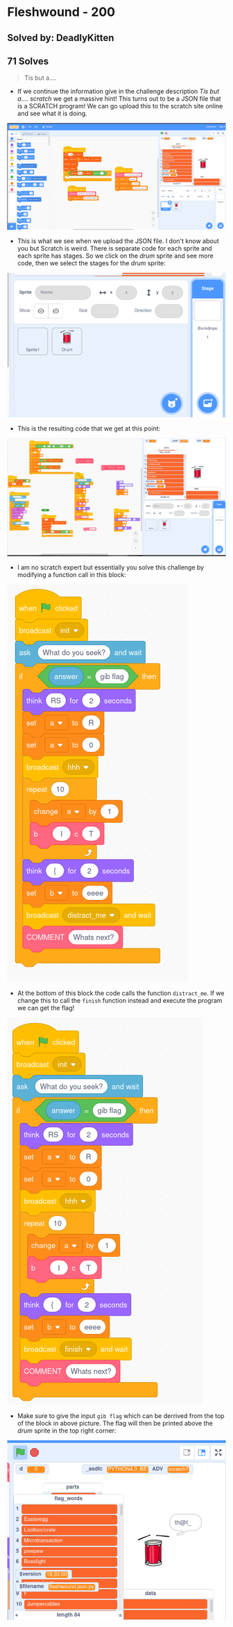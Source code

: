 # Fleshwound - 200
## Solved by: DeadlyKitten
## 71 Solves

> Tis but a....

- If we continue the information give in the challenge description _Tis but a.... scratch_ we get a massive hint! This turns out to be a JSON file that is a SCRATCH program! We can go upload this to the scratch site online and see what it is doing.

![](Pasted%20image%2020210419141455.png)

- This is what we see when we upload the JSON file. I don't know about you but Scratch is weird. There is separate code for each sprite and each sprite has stages. So we click on the _drum_ sprite and see more code, then we select the stages for the _drum_ sprite:

![](Pasted%20image%2020210419141725.png)

- This is the resulting code that we get at this point:

![](Pasted%20image%2020210419141754.png)

- I am no scratch expert but essentially you solve this challenge by modifying a function call in this block:

![](Pasted%20image%2020210419141819.png)

- At the bottom of this block the code calls the function `distract_me`. If we change this to call the `finish` function instead and execute the program we can get the flag! 

![](Pasted%20image%2020210419141901.png)

- Make sure to give the input `gib flag` which can be derrived from the top of the block in above picture. The flag will then be printed above the _drum_ sprite in the top right corner:

![](Pasted%20image%2020210419142059.png)